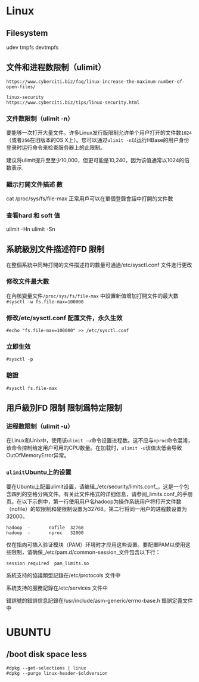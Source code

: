 # Linux

## Filesystem
udev
tmpfs
devtmpfs

## 文件和进程数限制（ulimit）
```
https://www.cyberciti.biz/faq/linux-increase-the-maximum-number-of-open-files/

linux-security
https://www.cyberciti.biz/tips/linux-security.html
```

### 文件数限制（ulimit -n）

要能够一次打开大量文件。许多Linux发行版限制允许单个用户打开的文件数`1024`（或者`256`在旧版本的OS X上）。您可以通过`ulimit -n`以运行HBase的用户身份登录时运行命令来检查服务器上的此限制。

建议将ulimit提升至至少10,000，但更可能是10,240，因为该值通常以1024的倍数表示.


### 顯示打開文件描述 數
cat /proc/sys/fs/file-max
正常用戶可以在單個登錄會話中打開的文件數

### 查看hard 和 soft 值
ulimit -Hn
ulimit -Sn

## 系統級別文件描述符FD 限制
在整個系統中同時打開的文件描述符的數量可通過/etc/sysctl.conf 文件進行更改

### 修改文件最大數
在內核變量文件`/proc/sys/fs/file-max` 中設置新值增加打開文件的最大數
`#sysctl -w fs.file-max=100000`

### 修改/etc/sysctl.conf 配置文件，永久生效
`#echo "fs.file-max=100000" >> /etc/sysctl.conf`

### 立即生效
`#sysctl -p`

### 驗證
`#sysctl fs.file-max`

## 用戶級別FD 限制 限制爲特定限制
### 进程数限制（ulimit -u）

在Linux和Unix中，使用该`ulimit -u`命令设置进程数。这不应与`nproc`命令混淆，该命令控制给定用户可用的CPU数量。在加载时，`ulimit -u`该值太低会导致OutOfMemoryError异常。

### `ulimit`Ubuntu上的设置

要在Ubuntu上配置ulimit设置，请编辑_/etc/security/limits.conf_，这是一个包含四列的空格分隔文件。有关此文件格式的详细信息，请参阅_limits.conf_的手册页。在以下示例中，第一行使用用户名hadoop为操作系统用户将打开文件数（nofile）的软限制和硬限制设置为32768。第二行将同一用户的进程数设置为32000。

```
hadoop  -       nofile  32768
hadoop  -       nproc   32000
```

仅在指向可插入验证模块（PAM）环境时才应用这些设置。要配置PAM以使用这些限制，请确保_/etc/pam.d/common-session_文件包含以下行：

```
session required  pam_limits.so
```

系統支持的協議類型記錄在/etc/protocols 文件中

系統支持的服務記錄在/etc/services 文件中

錯誤號的錯誤信息記錄在/usr/include/asm-generic/errno-base.h 錯誤定義文件中

# UBUNTU
## /boot disk space less

```
#dpkg --get-selections | linux
#dpkg --purge linux-header-$oldversion
```
